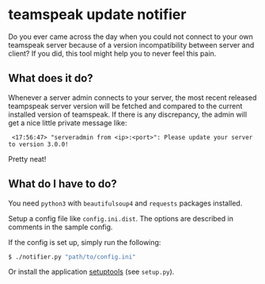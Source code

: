 # teamspeak update notifier

Do you ever came across the day when you could not connect to your own teamspeak server because of a version
incompatibility between server and client? If you did, this tool might help you to never feel this pain.

## What does it do?

Whenever a server admin connects to your server, the most recent released teampspeak server version will be fetched and
compared to the current installed version of teamspeak. If there is any discrepancy, the admin will get a nice little
private message like:
```
￼<17:56:47> "serveradmin from <ip>:<port>": Please update your server to version 3.0.0!
```

Pretty neat!

## What do I have to do?

You need `python3` with `beautifulsoup4` and `requests` packages installed.

Setup a config file like `config.ini.dist`. The options are described in comments in the sample config.

If the config is set up, simply run the following:
```sh
$ ./notifier.py "path/to/config.ini"
```

Or install the application [setuptools](https://pypi.org/project/setuptools/) (see `setup.py`).
